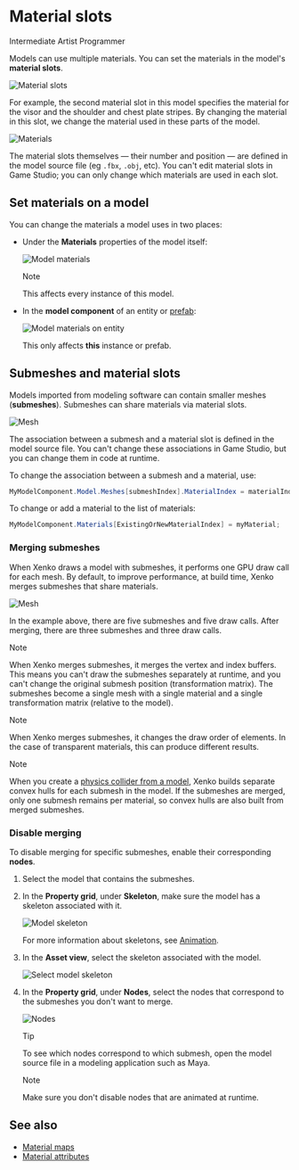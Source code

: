 # Material slots

<span class="label label-doc-level">Intermediate</span>
<span class="label label-doc-audience">Artist</span>
<span class="label label-doc-audience">Programmer</span>

Models can use multiple materials. You can set the materials in the model's **material slots**.

![Material slots](media/material-slots.png)

For example, the second material slot in this model specifies the material for the visor and the shoulder and chest plate stripes. By changing the material in this slot, we change the material used in these parts of the model.

![Materials](media/model-materials-both.png)

The material slots themselves — their number and position — are defined in the model source file (eg  `.fbx`, `.obj`, etc). You can't edit material slots in Game Studio; you can only change which materials are used in each slot.

## Set materials on a model

You can change the materials a model uses in two places:

* Under the **Materials** properties of the model itself:

    ![Model materials](media/model-materials.png)

    >[!Note]
    >This affects every instance of this model.
 
* In the **model component** of an entity or [prefab](../../game-studio/prefabs/index.md):

    ![Model materials on entity](media/model-materials-in-entity.png)

     This only affects **this** instance or prefab.

## Submeshes and material slots

Models imported from modeling software can contain smaller meshes (**submeshes**). Submeshes can share materials via material slots.

![Mesh](media/material-slot-diagram-1.png)

The association between a submesh and a material slot is defined in the model source file. You can't change these associations in Game Studio, but you can change them in code at runtime.

To change the association between a submesh and a material, use:

```cs
MyModelComponent.Model.Meshes[submeshIndex].MaterialIndex = materialIndex;
```

To change or add a material to the list of materials:

```cs
MyModelComponent.Materials[ExistingOrNewMaterialIndex] = myMaterial;
```

### Merging submeshes

When Xenko draws a model with submeshes, it performs one GPU draw call for each mesh. By default, to improve performance, at build time, Xenko merges submeshes that share materials.

![Mesh](media/material-slot-diagram-2.png)

In the example above, there are five submeshes and five draw calls. After merging, there are three submeshes and three draw calls.

>[!Note]
>When Xenko merges submeshes, it merges the vertex and index buffers. This means you can't draw the submeshes separately at runtime, and you can't change the original submesh position (transformation matrix). The submeshes become a single mesh with a single material and a single transformation matrix (relative to the model).

>[!Note]
>When Xenko merges submeshes, it changes the draw order of elements. In the case of transparent materials, this can produce different results.

>[!Note]
>When you create a [physics collider from a model](../../physics/collider-shapes.md), Xenko builds separate convex hulls for each submesh in the model. If the submeshes are merged, only one submesh remains per material, so convex hulls are also built from merged submeshes.

### Disable merging

To disable merging for specific submeshes, enable their corresponding **nodes**.

1. Select the model that contains the submeshes.

2. In the **Property grid**, under **Skeleton**, make sure the model has a skeleton associated with it.

    ![Model skeleton](media/model-skeleton.png)

    For more information about skeletons, see [Animation](../../animation/index.md).

3. In the **Asset view**, select the skeleton associated with the model.

    ![Select model skeleton](media/select-model-skeleton.png)

4. In the **Property grid**, under **Nodes**, select the nodes that correspond to the submeshes you don't want to merge.

    ![Nodes](media/select-model-skeleton-nodes.png)

    >[!Tip]
    >To see which nodes correspond to which submesh, open the model source file in a modeling application such as Maya.

    >[!Note]
    >Make sure you don't disable nodes that are animated at runtime.

## See also

* [Material maps](material-maps.md)
* [Material attributes](material-attributes.md)